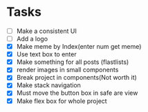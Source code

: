 # Tasks

- [ ] Make a consistent UI
- [ ] Add a logo
- [x] Make meme by Index(enter num get meme)
- [x] Use text box to enter
- [X] Make something for all posts (flastlists)
- [X] render images in small components 
- [x] Break project in components(Not worth it)
- [x] Make stack navigation
- [x] Must move the button box in safe are view
- [x] Make flex box for whole project
